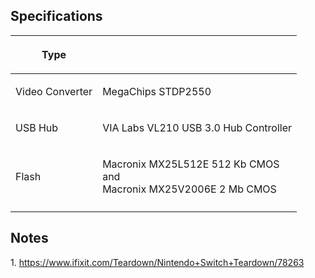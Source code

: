## Specifications

<table>
<thead>
<tr class="header">
<th><p>Type</p></th>
<th></th>
</tr>
</thead>
<tbody>
<tr class="odd">
<td><p>Video Converter</p></td>
<td><p>MegaChips STDP2550</p></td>
</tr>
<tr class="even">
<td><p>USB Hub</p></td>
<td><p>VIA Labs VL210 USB 3.0 Hub Controller</p></td>
</tr>
<tr class="odd">
<td><p>Flash</p></td>
<td><p>Macronix MX25L512E 512 Kb CMOS<br />
and<br />
Macronix MX25V2006E 2 Mb CMOS</p></td>
</tr>
<tr class="even">
<td></td>
<td></td>
</tr>
</tbody>
</table>

## Notes

1\. <https://www.ifixit.com/Teardown/Nintendo+Switch+Teardown/78263>
